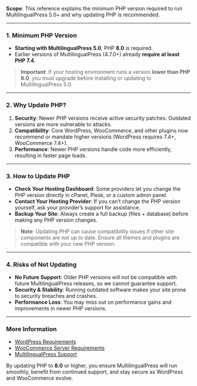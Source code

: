 **Scope**: This reference explains the minimum PHP version required to run MultilingualPress 5.0+ and why updating PHP is recommended.

---

### 1. Minimum PHP Version

- **Starting with MultilingualPress 5.0**, PHP **8.0** is required.
- Earlier versions of MultilingualPress (4.7.0+) already **require at least PHP 7.4**.

> **Important**: If your hosting environment runs a version **lower than PHP 8.0**, you must upgrade before installing or updating to MultilingualPress 5.0.

---

### 2. Why Update PHP?

1. **Security**: Newer PHP versions receive active security patches. Outdated versions are more vulnerable to attacks.
2. **Compatibility**: Core WordPress, WooCommerce, and other plugins now recommend or mandate higher versions (WordPress requires 7.4+, WooCommerce 7.4+).
3. **Performance**: Newer PHP versions handle code more efficiently, resulting in faster page loads.

---

### 3. How to Update PHP

- **Check Your Hosting Dashboard**: Some providers let you change the PHP version directly in cPanel, Plesk, or a custom admin panel.
- **Contact Your Hosting Provider**: If you can’t change the PHP version yourself, ask your provider’s support for assistance.
- **Backup Your Site**: Always create a full backup (files + database) before making any PHP version changes.

> **Note**: Updating PHP can cause compatibility issues if other site components are not up to date. Ensure all themes and plugins are compatible with your new PHP version.

---

### 4. Risks of Not Updating

- **No Future Support**: Older PHP versions will not be compatible with future MultilingualPress releases, so we cannot guarantee support.
- **Security & Stability**: Running outdated software makes your site prone to security breaches and crashes.
- **Performance Loss**: You may miss out on performance gains and improvements in newer PHP versions.

---

### More Information

- [WordPress Requirements](https://wordpress.org/about/requirements/)
- [WooCommerce Server Requirements](https://docs.woocommerce.com/document/server-requirements/)
- [MultilingualPress Support](#)

By updating PHP to **8.0** or higher, you ensure MultilingualPress will run smoothly, benefit from continued support, and stay secure as WordPress and WooCommerce evolve.